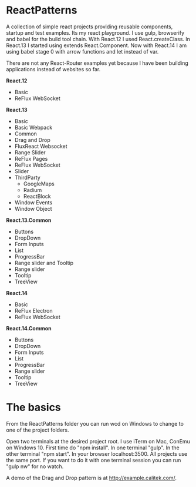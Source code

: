 # ReactPatterns

A collection of simple react projects providing reusable components, startup and test examples. Its my react playground.
I use gulp, browserify and babel for the build tool chain. With React.12 I used React.createClass. In React.13 I started using extends React.Component. Now with React.14 I am using babel stage 0 with arrow functions and let instead of var.

There are not any React-Router examples yet because I have been building applications instead of websites so far.

**React.12**
*	Basic
*	ReFlux WebSocket

**React.13**
*	Basic
*	Basic Webpack
*	Common
*	Drag and Drop
*	FluxReact Websocket
*	Range Slider
*	ReFlux Pages
*	ReFlux WebSocket
*	Slider
*	ThirdParty
	*	GoogleMaps
	*	Radium
	*	ReactBlock
*	Window Events
*	Window Object

**React.13.Common**
*	Buttons
*	DropDown
*	Form Inputs
*	List
*	ProgressBar
*	Range slider and Tooltip
*	Range slider
*	Tooltip
*	TreeView

**React.14**
*	Basic
*	ReFlux Electron
*	ReFlux WebSocket

**React.14.Common**
*	Buttons
*	DropDown
*	Form Inputs
*	List
*	ProgressBar
*	Range slider
*	Tooltip
*	TreeView

# The basics

From the ReactPatterns folder you can run wcd on Windows to change to one of the project folders.

Open two terminals at the desired project root. I use iTerm on Mac, ConEmu on Windows 10. First time do "npm install". In one terminal "gulp". In the other terminal "npm start". In your browser localhost:3500. All projects use the same port. If you want to do it with one terminal session you can run "gulp nw" for no watch.


A demo of the Drag and Drop pattern is at http://example.calitek.com/.
